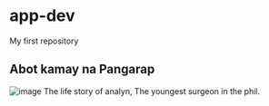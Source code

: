# app-dev
My first repository
## Abot kamay na Pangarap
![image](https://github.com/user-attachments/assets/b410c376-72be-489b-9f80-3df3ed9c7b9b)
The life story of analyn, The youngest surgeon in the phil.

